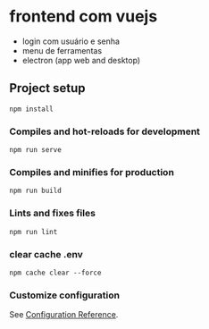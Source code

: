 # frontend com vuejs
- login com usuário e senha
- menu de ferramentas
- electron (app web and desktop)

## Project setup
```
npm install
```

### Compiles and hot-reloads for development
```
npm run serve
```

### Compiles and minifies for production
```
npm run build
```

### Lints and fixes files
```
npm run lint
```

### clear cache .env
```
npm cache clear --force
```


### Customize configuration
See [Configuration Reference](https://cli.vuejs.org/config/).
